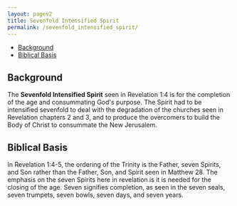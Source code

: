 ```yaml
---
layout: pagev2
title: Sevenfold Intensified Spirit
permalink: /sevenfold_intensified_spirit/
---
```

- [Background](#background)
- [Biblical Basis](#biblical-basis)

## Background

The **Sevenfold Intensified Spirit** seen in Revelation 1:4 is for the completion of the age and consummating God's purpose. The Spirit had to be intensified sevenfold to deal with the degradation of the churches seen in Revelation chapters 2 and 3, and to produce the overcomers to build the Body of Christ to consummate the New Jerusalem.

## Biblical Basis

In Revelation 1:4-5, the ordering of the Trinity is the Father, seven Spirits, and Son rather than the Father, Son, and Spirit seen in Matthew 28. The emphasis on the seven Spirits here in revelation is it is needed for the closing of the age. Seven signifies completion, as seen in the seven seals, seven trumpets, seven bowls, seven days, and seven years. 